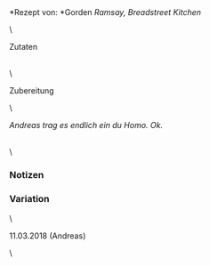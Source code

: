## 

*Rezept von: *Gorden *Ramsay, Breadstreet Kitchen*

\

Zutaten

\
\

Zubereitung

\

*Andreas trag es endlich ein du Homo. Ok.*

\
\

### Notizen

### Variation 

\

11\.03.2018 (Andreas)

\

